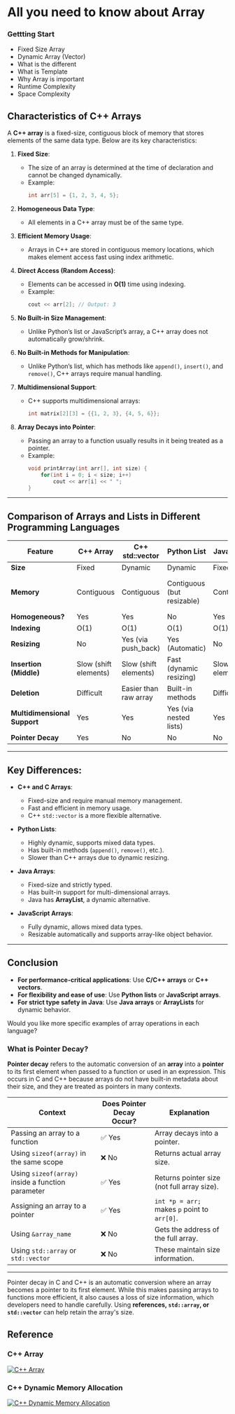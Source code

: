 # All you need to know about Array

### Gettting Start

- Fixed Size Array
- Dynamic Array (Vector)
- What is the different
- What is Template<T>
- Why Array is important
- Runtime Complexity
- Space Complexity

## **Characteristics of C++ Arrays**
A **C++ array** is a fixed-size, contiguous block of memory that stores elements of the same data type. Below are its key characteristics:

1. **Fixed Size**:  
   - The size of an array is determined at the time of declaration and cannot be changed dynamically.
   - Example:
     ```cpp
     int arr[5] = {1, 2, 3, 4, 5};
     ```

2. **Homogeneous Data Type**:  
   - All elements in a C++ array must be of the same type.

3. **Efficient Memory Usage**:  
   - Arrays in C++ are stored in contiguous memory locations, which makes element access fast using index arithmetic.

4. **Direct Access (Random Access)**:  
   - Elements can be accessed in **O(1)** time using indexing.
   - Example:
     ```cpp
     cout << arr[2]; // Output: 3
     ```

5. **No Built-in Size Management**:  
   - Unlike Python’s list or JavaScript’s array, a C++ array does not automatically grow/shrink.

6. **No Built-in Methods for Manipulation**:  
   - Unlike Python’s list, which has methods like `append()`, `insert()`, and `remove()`, C++ arrays require manual handling.

7. **Multidimensional Support**:  
   - C++ supports multidimensional arrays:
     ```cpp
     int matrix[2][3] = {{1, 2, 3}, {4, 5, 6}};
     ```

8. **Array Decays into Pointer**:  
   - Passing an array to a function usually results in it being treated as a pointer.
   - Example:
     ```cpp
     void printArray(int arr[], int size) {
         for(int i = 0; i < size; i++)
             cout << arr[i] << " ";
     }
     ```

---

## **Comparison of Arrays and Lists in Different Programming Languages**

| Feature          | **C++ Array**  | **C++ std::vector** | **Python List** | **Java Array**  | **JavaScript Array** | **C Array** |
|-----------------|---------------|---------------------|----------------|---------------|-------------------|------------|
| **Size**       | Fixed         | Dynamic             | Dynamic        | Fixed        | Dynamic           | Fixed      |
| **Memory**     | Contiguous    | Contiguous          | Contiguous (but resizable) | Contiguous | Contiguous but dynamically resizable | Contiguous |
| **Homogeneous?** | Yes          | Yes                 | No             | Yes          | No                | Yes        |
| **Indexing**   | O(1)         | O(1)                | O(1)           | O(1)         | O(1)              | O(1)       |
| **Resizing**   | No           | Yes (via push_back) | Yes (Automatic) | No           | Yes (Automatic)   | No         |
| **Insertion (Middle)** | Slow (shift elements) | Slow (shift elements) | Fast (dynamic resizing) | Slow (shift elements) | Fast (sparse array) | Slow (shift elements) |
| **Deletion**   | Difficult    | Easier than raw array | Built-in methods | Difficult   | Built-in methods  | Difficult  |
| **Multidimensional Support** | Yes | Yes | Yes (via nested lists) | Yes | Yes | Yes |
| **Pointer Decay** | Yes | No | No | No | No | Yes |

---

## **Key Differences:**
- **C++ and C Arrays**:
  - Fixed-size and require manual memory management.
  - Fast and efficient in memory usage.
  - C++ `std::vector` is a more flexible alternative.
  
- **Python Lists**:
  - Highly dynamic, supports mixed data types.
  - Has built-in methods (`append()`, `remove()`, etc.).
  - Slower than C++ arrays due to dynamic resizing.

- **Java Arrays**:
  - Fixed-size and strictly typed.
  - Has built-in support for multi-dimensional arrays.
  - Java has **ArrayList**, a dynamic alternative.

- **JavaScript Arrays**:
  - Fully dynamic, allows mixed data types.
  - Resizable automatically and supports array-like object behavior.

---

## **Conclusion**
- **For performance-critical applications**: Use **C/C++ arrays** or **C++ vectors**.
- **For flexibility and ease of use**: Use **Python lists** or **JavaScript arrays**.
- **For strict type safety in Java**: Use **Java arrays** or **ArrayLists** for dynamic behavior.

Would you like more specific examples of array operations in each language?


### **What is Pointer Decay?**
**Pointer decay** refers to the automatic conversion of an **array** into a **pointer** to its first element when passed to a function or used in an expression. This occurs in C and C++ because arrays do not have built-in metadata about their size, and they are treated as pointers in many contexts.

| **Context**            | **Does Pointer Decay Occur?** | **Explanation** |
|-----------------------|-------------------------|----------------|
| Passing an array to a function | ✅ Yes  | Array decays into a pointer. |
| Using `sizeof(array)` in the same scope | ❌ No | Returns actual array size. |
| Using `sizeof(array)` inside a function parameter | ✅ Yes | Returns pointer size (not full array size). |
| Assigning an array to a pointer | ✅ Yes | `int *p = arr;` makes `p` point to `arr[0]`. |
| Using `&array_name` | ❌ No | Gets the address of the full array. |
| Using `std::array` or `std::vector` | ❌ No | These maintain size information. |

---

Pointer decay in C and C++ is an automatic conversion where an array becomes a pointer to its first element. While this makes passing arrays to functions more efficient, it also causes a loss of size information, which developers need to handle carefully. Using **references, `std::array`, or `std::vector`** can help retain the array's size.

## Reference

### C++ Array

[![C++ Array](https://img.youtube.com/vi/QFrJQq6Iox8/0.jpg)](https://www.youtube.com/watch?v=QFrJQq6Iox8?si=pcYE4_hfnOIkFASy)

### C++ Dynamic Memory Allocation

[![C++ Dynamic Memory Allocation](https://img.youtube.com/vi/fc19HhHKtrA/0.jpg)](https://www.youtube.com/watch?v=fc19HhHKtrA?si=Sw1xYJxkXQvzDD6I)